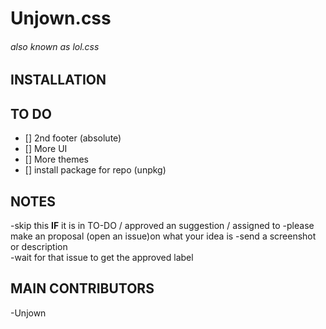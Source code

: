 # Unjown.css
 ###### also known as lol.css
## INSTALLATION

## TO DO 

- [] 2nd footer (absolute)
- [] More UI
- [] More themes
- [] install package for repo (unpkg)


## NOTES
-skip this **IF** it is in TO-DO / approved an suggestion / assigned to 
-please make an proposal (open an issue)on what your idea is 
-send a screenshot or description  
-wait for that issue to get the approved label


## MAIN CONTRIBUTORS
-Unjown
